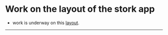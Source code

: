 # Work on the layout of the stork app


* work is underway on this [layout](https://dribbble.com/shots/16880082-Web-Platform-Jewelry-Reseller-Stork).

---
